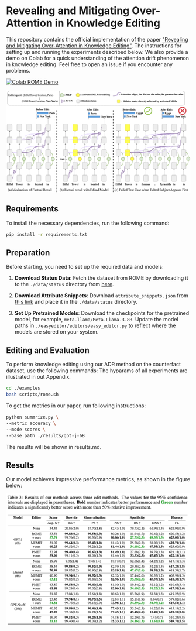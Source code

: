 # Revealing and Mitigating Over-Attention in Knowledge Editing

This repository contains the official implementation of the paper ["Revealing and Mitigating Over-Attention in Knowledge Editing"](https://arxiv.org/abs/2502.14838).
The instructions for setting up and running the experiments described below. We also provide a demo on Colab for a quick understanding of the attention drift phenomenon in knowledge editing. Feel free to open an issue if you encounter any problems.  

[![Colab ROME Demo](https://colab.research.google.com/assets/colab-badge.svg)](https://colab.research.google.com/drive/1WjqxidJwC-HCgqrl70k_g61lQ-HPAycZ?usp=sharing)

![Introduction](./figs/intro.png)

## Requirements

To install the necessary dependencies, run the following command:

```bash
pip install -r requirements.txt
```

## Preparation

Before starting, you need to set up the required data and models:

1. **Download Status Data**: Fetch the dataset from ROME by downloading it to the `./data/status` directory from [here](https://rome.baulab.info/data/stats).

2. **Download Attribute Snippets**: Download `attribute_snippets.json` from [this link](https://rome.baulab.info/data/dsets/attribute_snippets.json) and place it in the `./data/status` directory.

3. **Set Up Pretrained Models**: Download the checkpoints for the pretrained model, for example, `meta-llama/Meta-Llama-3-8B`. Update the model paths in `./easyeditor/editors/easy_editor.py` to reflect where the models are stored on your system.

## Editing and Evaluation

To perform knowledge editing using our ADR method on the counterfact dataset, use the following commands:
The hyparams of all experiments are illustrated in out Appendix.

```bash
cd ./examples
bash scripts/rome.sh 
```

To get the metrics in our paper, run following instructions:
```bash
python summrize.py \
--metric accuracy \
--mode scores \
--base_path ./results/gpt-j-6B
```
The results will be shown in results.md.

## Results

Our model achieves impressive performance metrics, as shown in the figure below:

![Results](./figs/results.png)
